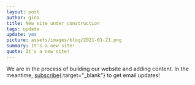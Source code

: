 ```yaml
---
layout: post
author: gina
title: New site under construction
tags: update
update: yes
picture: assets/images/blog/2021-01-21.png
summary: It's a new site!
quote: It's a new site!
---
```


We are in the process of building our website and adding content. In the meantime, [subscribe](http://eepurl.com/hojSrv){:target="_blank"} to get email updates!
